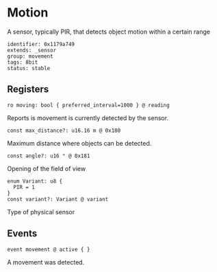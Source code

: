 # Motion

A sensor, typically PIR, that detects object motion within a certain range

    identifier: 0x1179a749
    extends: _sensor
    group: movement
    tags: 8bit
    status: stable

## Registers

    ro moving: bool { preferred_interval=1000 } @ reading

Reports is movement is currently detected by the sensor.

    const max_distance?: u16.16 m @ 0x180

Maximum distance where objects can be detected.

    const angle?: u16 ° @ 0x181

Opening of the field of view

    enum Variant: u8 {
      PIR = 1
    }
    const variant?: Variant @ variant

Type of physical sensor

## Events

    event movement @ active { }

A movement was detected.